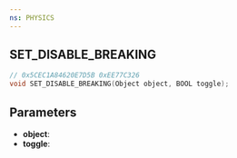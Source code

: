```yaml
---
ns: PHYSICS
---
```

## SET_DISABLE_BREAKING

```c
// 0x5CEC1A84620E7D5B 0xEE77C326
void SET_DISABLE_BREAKING(Object object, BOOL toggle);
```


## Parameters
* **object**:
* **toggle**:

